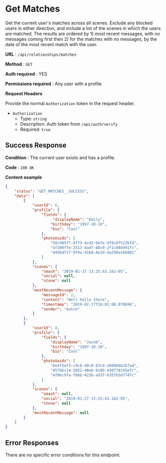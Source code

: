 # Get Matches

Get the current user's matches across all scenes. Exclude any blocked users
in either direction, and include a list of the scenes in which the users are matched.
The results are ordered by 1) most recent messages, with no messages coming first then 2) for the matches with no messages, by the date of the most recent match with the user.

**URL** : `/api/relationships/matches`

**Method** : `GET`

**Auth required** : YES

**Permissions required** : Any user with a profile

**Request Headers**

Provide the normal `Authorization` token in the request header.

* `Authorization`
  * Type: `string`
  * Description: Auth token from `/api/auth/verify`
  * Required: `true`

## Success Response

**Condition** : The current user exists and has a profile.

**Code** : `200 OK`

**Content example**

```json
{
    "status": "GET_MATCHES__SUCCESS",
    "data": [
        {
            "userId": 6,
            "profile": {
                "fields": {
                     "displayName": "Emily",
                    "birthday": "1997-10-10",
                    "bio": "Cool"
                },
                "photoUuids": [
                    "50c985f7-8f73-4cd3-bbfe-9f8c8f522bfd",
                    "4f300f7e-3513-4adf-88c0-2f1c08dd91fc",
                    "44d9df17-9f4a-41b8-8e3d-4a290a16b881"
                ]
            },
            "scenes": {
                "smash": "2019-01-27 13:25:43.162-05",
                "social": null,
                "stone": null
            },
            "mostRecentMessage": {
                "messageId": 2,
                "content": "Well hello there",
                "timestamp": "2019-02-17T16:01:08.078696",
                "sender": "match"
            }
        },
        {
            "userId": 8,
            "profile": {
                "fields": {
                    "displayName": "Jacob",
                    "birthday": "1997-10-10",
                    "bio": "Cool"
                },
                "photoUuids": [
                    "6e475ef3-c9c0-40c8-83c4-a980b662b7ad",
                    "d576bc14-5852-48e6-918b-430f78195efc",
                    "4f0ec97a-fb6b-423b-ad37-635fb5d7747c"
                ]
            },
            "scenes": {
                "smash": null,
                "social": "2019-01-27 13:25:43.162-05",
                "stone": null
            },
            "mostRecentMessage": null
        }
    ]
}
```

## Error Responses

There are no specific error conditions for this endpoint.
